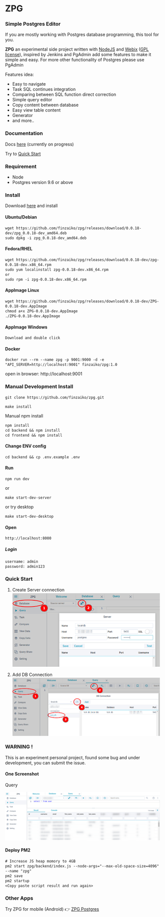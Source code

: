 # ZPG

### Simple Postgres Editor

If you are mostly working with Postgres database programming, this tool for you.

**ZPG** an experimental side project written with [NodeJS](https://nodejs.org) and [Webix](https://webix.com) ([GPL license](https://www.npmjs.com/package/webix)), inspired by Jenkins and PgAdmin add some features to make it simple and easy.
For more other functionality of Postgres please use PgAdmin

Features idea:

- Easy to navigate
- Task SQL continues integration
- Comparing between SQL function direct correction
- Simple query editor
- Copy content between database
- Easy view table content
- Generator
- and more..

### Documentation

Docs [here](https://finzaiko.github.io/zpg) (currently on progress)

Try to [Quick Start](#quick_start)

### Requirement

- Node
- Postgres version 9.6 or above


### Install

Download [here](https://github.com/finzaiko/zpg/releases/tag/0.0.18-dev) and install

#### Ubuntu/Debian
```shell
wget https://github.com/finzaiko/zpg/releases/download/0.0.18-dev/zpg_0.0.18-dev_amd64.deb
sudo dpkg -i zpg_0.0.18-dev_amd64.deb
```

#### Fedora/RHEL
```shell
wget https://github.com/finzaiko/zpg/releases/download/0.0.18-dev/zpg-0.0.18-dev.x86_64.rpm
sudo yum localinstall zpg-0.0.18-dev.x86_64.rpm
or
sudo rpm -i zpg-0.0.18-dev.x86_64.rpm
```

#### AppImage Linux
```shell
wget https://github.com/finzaiko/zpg/releases/download/0.0.18-dev/ZPG-0.0.18-dev.AppImage
chmod a+x ZPG-0.0.18-dev.AppImage
./ZPG-0.0.18-dev.AppImage
```

#### AppImage Windows
```shell
Download and double click
```

#### Docker
```
docker run --rm --name zpg -p 9001:9000 -d -e "API_SERVER=http://localhost:9001" finzaiko/zpg:1.0
```
open in browser: http://localhost:9001

### Manual Development Install

```
git clone https://github.com/finzaiko/zpg.git
```

```
make install
```
Manual npm install
```
npm install
cd backend && npm install
cd frontend && npm install
```

#### Change ENV config

```
cd backend && cp .env.example .env
```

#### Run

```
npm run dev
```
or
```
make start-dev-server
```

or try desktop

```
make start-dev-desktop
```

#### Open

```
http://localhost:8000
```

##### Login

```
username: admin
password: admin123
```


### <span id="quick_start">Quick Start<span>

1. Create Server connection
![query](assets-demo/zpg_db_server_conn.png)

2. Add DB Connection
![query](assets-demo/zpg_query_db_conn.png)


### WARNING !

This is an experiment personal project, found some bug and under development, you can submit the issue.

#### One Screenshot

Query

![query](assets-demo/zpg_query.png)


#### Deploy PM2

```
# Increase JS heap momory to 4GB
pm2 start zpg/backend/index.js --node-args="--max-old-space-size=4096" --name "zpg"
pm2 save
pm2 startup
<Copy paste script result and run again>

```

### Other Apps

Try ZPG for mobile (Android) :point_right: [ZPG Postgres](https://play.google.com/store/apps/details?id=com.finzaiko.zpgm)
